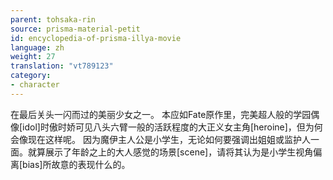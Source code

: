 ```yaml
---
parent: tohsaka-rin
source: prisma-material-petit
id: encyclopedia-of-prisma-illya-movie
language: zh
weight: 27
translation: "vt789123"
category:
- character
---
```


在最后关头一闪而过的美丽少女之一。
本应如Fate原作里，完美超人般的学园偶像[idol]时傲时娇可见八头六臂一般的活跃程度的大正义女主角[heroine]，但为何会像现在这样呢。
因为魔伊主人公是小学生，无论如何要强调出姐姐或监护人一面。就算展示了年龄之上的大人感觉的场景[scene]，请将其认为是小学生视角偏离[bias]所故意的表现什么的。
